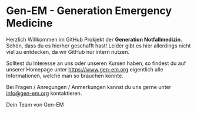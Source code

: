 # Gen-EM - Generation Emergency Medicine
Herzlich Willkommen im GitHub Prokjekt der **Generation Notfallmedizin**. Schön, dass du es hierher geschafft hast! Leider gibt es hier allerdings nicht viel zu entdecken, da wir GitHub nur intern nutzen.

Solltest du Interesse an uns oder unseren Kursen haben, so findest du auf unserer Homepage unter https://www.gen-em.org eigentlich alle Informationen, welche man so brauchen könnte.

Bei Fragen / Anregungen / Anmerkungen kannst du uns gerne unter info@gen-em.org kontaktieren.

Dein Team von Gen-EM
